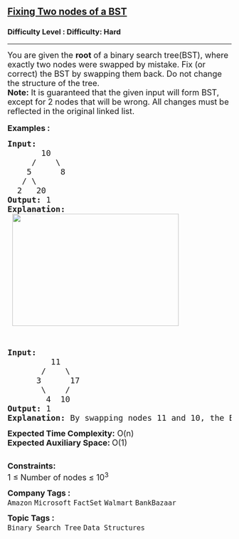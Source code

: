 <h2><a href="https://www.geeksforgeeks.org/problems/fixed-two-nodes-of-a-bst/1?page=2&category=Binary%20Search%20Tree&sortBy=submissions">Fixing Two nodes of a BST</a></h2><h3>Difficulty Level : Difficulty: Hard</h3><hr><div class="problems_problem_content__Xm_eO"><div><span style="font-size: 18px;">You are given the <strong>root</strong> of a binary search tree(BST), where exactly t</span><span style="font-size: 18px;">wo nodes were&nbsp;swapped by mistake. Fix (or correct) the BST by swapping them back. Do not change the structure of the tree.</span></div>
<div><span style="font-size: 18px;"><strong>Note:</strong> It is guaranteed that&nbsp;the given input will form BST, except for 2 nodes that will be wrong. All changes must be reflected in the original linked list.</span></div>
<div>&nbsp;</div>
<div><span style="font-size: 18px;"><strong>Examples :</strong></span></div>
<pre><span style="font-size: 18px;"><strong>Input:
</strong>       10
&nbsp;    /    \
&nbsp;   5      8
&nbsp;  / \
&nbsp; 2   20
<strong>Output: </strong>1<strong>
Explanation:
 </strong><img style="height: 252px; width: 374px;" src="https://media.geeksforgeeks.org/wp-content/uploads/20190528095934/FixNodes.jpg" alt=""></span></pre>
<p>&nbsp;</p>
<pre><span style="font-size: 18px;"><strong>Input:
&nbsp;        </strong>11
&nbsp;      /    \
&nbsp;     3      17
&nbsp;      \    /
&nbsp;       4  10
<strong>Output: </strong>1 
<strong>Explanation:</strong> By swapping nodes 11 and 10, the BST can be fixed.
</span></pre>
<p><span style="font-size: 18px;"><strong>Expected Time Complexity:</strong>&nbsp;O(n)</span><br><span style="font-size: 18px;"><strong>Expected Auxiliary Space:&nbsp;</strong>O(1)</span></p>
<p><br><span style="font-size: 18px;"><strong>Constraints:</strong></span><br><span style="font-size: 18px;">1 ≤ Number of nodes ≤ 10<sup>3</sup></span></p></div><p><span style=font-size:18px><strong>Company Tags : </strong><br><code>Amazon</code>&nbsp;<code>Microsoft</code>&nbsp;<code>FactSet</code>&nbsp;<code>Walmart</code>&nbsp;<code>BankBazaar</code>&nbsp;<br><p><span style=font-size:18px><strong>Topic Tags : </strong><br><code>Binary Search Tree</code>&nbsp;<code>Data Structures</code>&nbsp;